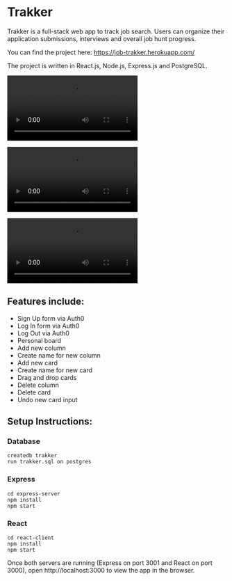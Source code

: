 # Trakker

Trakker is a full-stack web app to track job search. Users can organize their application submissions, interviews and overall job hunt progress.

You can find the project here: https://job-trakker.herokuapp.com/

The project is written in React.js, Node.js, Express.js and PostgreSQL.

![Demo-part-1](https://github.com/Zarina2311/trakker/raw/master/react-client/public/gif-demo-video-first.mp4)

![Demo-part-2](https://github.com/Zarina2311/trakker/raw/master/react-client/public/gif-demo-video-second.mp4)

![Demo-part-3](https://github.com/Zarina2311/trakker/raw/master/react-client/public/gif-demo-video-third.mp4)

## Features include:

- Sign Up form via Auth0
- Log In form via Auth0
- Log Out via Auth0
- Personal board
- Add new column
- Create name for new column
- Add new card
- Create name for new card
- Drag and drop cards
- Delete column
- Delete card
- Undo new card input

## Setup Instructions:

### Database

```
createdb trakker
run trakker.sql on postgres
```

### Express

```
cd express-server
npm install
npm start
```

### React

```
cd react-client
npm install
npm start
```

Once both servers are running (Express on port 3001 and React on port 3000), open http://localhost:3000 to view the app in the browser.
